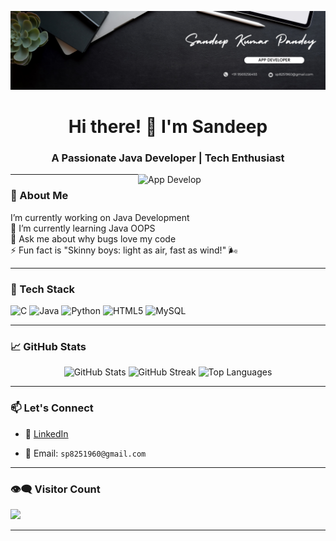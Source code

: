 ![MasterHead](https://github.com/sandyy404/sandyy404/blob/main/banner.png)

<h1 align="center">Hi there! 👋 I'm Sandeep</h1>
<h3 align="center">A Passionate Java Developer | Tech Enthusiast </h3>

<img align="right" width="300px" alt="App Develop" src="https://media3.giphy.com/media/v1.Y2lkPTc5MGI3NjExZnBreTR2dTQzajNxdHJncWdqenVoZ21zb2JvaTQ1YmpucDZuZ3N0ZiZlcD12MV9pbnRlcm5hbF9naWZfYnlfaWQmY3Q9Zw/i229PTC8BKt9V9RnwZ/giphy.gif">

---

### 🚀 About Me

 I’m currently working on Java Development<br>🌱 I’m currently learning Java OOPS<br>💬 Ask me about why bugs love my code<br>⚡ Fun fact is "Skinny boys: light as air, fast as wind!" 🌬️

---

### 🧰 Tech Stack

![C](https://img.shields.io/badge/C-00599C?style=for-the-badge&logo=c&logoColor=white)
![Java](https://img.shields.io/badge/Java-ED8B00?style=for-the-badge&logo=openjdk&logoColor=white)
![Python](https://img.shields.io/badge/Python-3776AB?style=for-the-badge&logo=python&logoColor=ffdd54)
![HTML5](https://img.shields.io/badge/HTML5-E34F26?style=for-the-badge&logo=html5&logoColor=white)
![MySQL](https://img.shields.io/badge/MySQL-4479A1?style=for-the-badge&logo=mysql&logoColor=white)

---

### 📈 GitHub Stats

<div align="center">

![GitHub Stats](https://github-readme-stats.vercel.app/api?username=sandyy404&theme=dark&hide_border=false&include_all_commits=true&count_private=true)
![GitHub Streak](https://nirzak-streak-stats.vercel.app/?user=sandyy404&theme=dark&hide_border=false)
![Top Languages](https://github-readme-stats.vercel.app/api/top-langs/?username=sandyy404&theme=dark&hide_border=false&layout=compact)

</div>

---

### 📫 Let's Connect

- 💼 <a href="https://www.linkedin.com/in/sandeep-kumar-pandey-726a08321/" target="_blank" rel="noopener noreferrer">LinkedIn</a>

- 📧 Email: `sp8251960@gmail.com`

---

### 👁‍🗨 Visitor Count

[![](https://visitcount.itsvg.in/api?id=sandyy404&icon=0&color=0)](https://visitcount.itsvg.in)

---

<!-- Proudly created with GPRM ( https://gprm.itsvg.in ) -->
